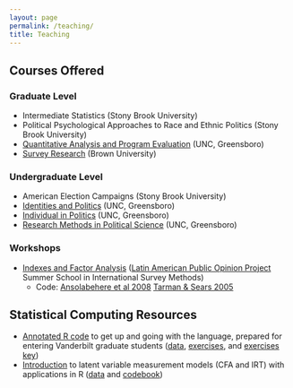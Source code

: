 ```yaml
---
layout: page
permalink: /teaching/
title: Teaching
---
```

## Courses Offered

### Graduate Level
* Intermediate Statistics (Stony Brook University)
* Political Psychological Approaches to Race and Ethnic Politics (Stony Brook University)
* [Quantitative Analysis and Program Evaluation](https://drive.google.com/file/d/1ErYdvJjBmAh-957HDUXW0JpTUkv-Q19i/view?usp=sharing) (UNC, Greensboro)
* [Survey Research](https://drive.google.com/open?id=1IieavhvGK4X5ZscPwkjMhSi06xN8HWOz) (Brown University)

### Undergraduate Level
* American Election Campaigns (Stony Brook University)
* [Identities and Politics](https://drive.google.com/file/d/1Md9prD66yWivGdsMybEkPnw7NoDtK81U/view?usp=sharing) (UNC, Greensboro)
* [Individual in Politics](https://drive.google.com/file/d/1WnPAWBtQaV5dkgL13YsoS7gNqujMsUv6/view?usp=sharing) (UNC, Greensboro)
* [Research Methods in Political Science](https://drive.google.com/file/d/1e-4UTSZsTeUj5su8WoewBKA-MgC7tDCs/view?usp=sharing) (UNC, Greensboro)

### Workshops
* [Indexes and Factor Analysis](https://amengelhardt.com/files/Indexes%20and%20Scaling%202023-06-22.pptx) ([Latin American Public Opinion Project](https://www.vanderbilt.edu/lapop/summer_research_in_survey_methodology/summerschoolresearchmethodology.php) Summer School in International Survey Methods)
  * Code: [Ansolabehere et al 2008](https://amengelhardt.com/files/ansolabehere_rodden_and_snyder_2008.R) [Tarman & Sears 2005](https://amengelhardt.com/files/tarman_and_sears_2005.R)

## Statistical Computing Resources
* [Annotated R code](https://drive.google.com/open?id=1BMEAyO3Er87W7kJh4PODDMXYgMZRbsj5) to get up and going with the language, prepared for entering Vanderbilt graduate students ([data](https://drive.google.com/open?id=1e1x_YD4foEKYiFc2zihzlB7eCqjjBBvB), [exercises](https://drive.google.com/open?id=1lKvFP3O9d2qexc-WBVrtNSezsPLNtrm5), and [exercises key](https://drive.google.com/open?id=1kJlOdOJfxksDj_NcW3OiXwWk2n6W5JoQ))
* [Introduction](https://drive.google.com/open?id=1Sd73y8J4UyrQ-aGq3DRxDws9IwGwkkWY) to latent variable measurement models (CFA and IRT) with applications in R ([data](https://drive.google.com/open?id=1QpMNYbXJOWsxNBnfdBy72BRmyZsvfrIp) and [codebook](https://drive.google.com/open?id=1w-XpS04iibtas0nHsM9f7UYqXoFQys2p))
